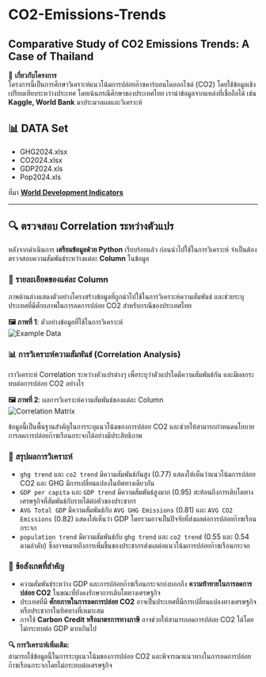 # CO2-Emissions-Trends  
## Comparative Study of CO2 Emissions Trends: A Case of Thailand  

📌 **เกี่ยวกับโครงการ**  
โครงการนี้เป็นการศึกษาวิเคราะห์แนวโน้มการปล่อยก๊าซคาร์บอนไดออกไซด์ (CO2) โดยใช้ข้อมูลเชิงเปรียบเทียบระหว่างประเทศ โดยเน้นกรณีศึกษาของประเทศไทย เรานำข้อมูลจากแหล่งที่เชื่อถือได้ เช่น **Kaggle, World Bank** มาประมวลผลและวิเคราะห์  

## 📊 DATA Set
- GHG2024.xlsx
- CO2024.xlsx
- GDP2024.xls
- Pop2024.xls

ที่มา **[World Development Indicators](https://databank.worldbank.org/source/world-development-indicators)**  

______________________________________________________________________________________________________________

## 🔍 ตรวจสอบ Correlation ระหว่างตัวแปร

หลังจากดำเนินการ **เตรียมข้อมูลด้วย Python** เรียบร้อยแล้ว ก่อนนำไปใช้ในการวิเคราะห์ จำเป็นต้องตรวจสอบความสัมพันธ์ระหว่างแต่ละ **Column** ในข้อมูล  

### 📌 รายละเอียดของแต่ละ Column  
ภาพด้านล่างแสดงตัวอย่างโครงสร้างข้อมูลที่ถูกนำไปใช้ในการวิเคราะห์ความสัมพันธ์ และช่วยระบุประเทศที่มีศักยภาพในการลดการปล่อย CO2 สำหรับกรณีของประเทศไทย  

**🖼 ภาพที่ 1**: ตัวอย่างข้อมูลที่ใช้ในการวิเคราะห์  
![Example Data](https://github.com/user-attachments/assets/2cd14e35-86b9-4ec0-a7a2-72640e7aac06)  

### 📊 การวิเคราะห์ความสัมพันธ์ (Correlation Analysis)  
เราวิเคราะห์ Correlation ระหว่างตัวแปรต่างๆ เพื่อระบุว่าตัวแปรใดมีความสัมพันธ์กัน และมีผลกระทบต่อการปล่อย CO2 อย่างไร  

**🖼 ภาพที่ 2**: ผลการวิเคราะห์ความสัมพันธ์ของแต่ละ Column  
![Correlation Matrix](https://github.com/user-attachments/assets/df2c90c4-d4b6-4b30-9f47-3cc7214b94f6)

ข้อมูลนี้เป็นพื้นฐานสำคัญในการระบุแนวโน้มของการปล่อย CO2 และช่วยให้สามารถกำหนดนโยบายการลดการปล่อยก๊าซเรือนกระจกได้อย่างมีประสิทธิภาพ  
### 🔹 **สรุปผลการวิเคราะห์**  
- `ghg trend` และ `co2 trend` มีความสัมพันธ์กันสูง (0.77) แสดงให้เห็นว่าแนวโน้มการปล่อย CO2 และ GHG มีการเปลี่ยนแปลงในทิศทางเดียวกัน  
- `GDP per capita` และ `GDP trend` มีความสัมพันธ์สูงมาก (0.95) สะท้อนถึงการเติบโตทางเศรษฐกิจที่สัมพันธ์กับรายได้ต่อหัวของประชากร  
- `AVG Total GDP` มีความสัมพันธ์กับ `AVG GHG Emissions` (0.81) และ `AVG CO2 Emissions` (0.82) แสดงให้เห็นว่า GDP โดยรวมอาจเป็นปัจจัยที่ส่งผลต่อการปล่อยก๊าซเรือนกระจก  
- `population trend` มีความสัมพันธ์กับ `ghg trend` และ `co2 trend` (0.55 และ 0.54 ตามลำดับ) ซึ่งอาจหมายถึงการเพิ่มขึ้นของประชากรส่งผลต่อแนวโน้มการปล่อยก๊าซเรือนกระจก  

### 🎯 **ข้อสังเกตที่สำคัญ**  
- ความสัมพันธ์ระหว่าง GDP และการปล่อยก๊าซเรือนกระจกบ่งบอกถึง **ความท้าทายในการลดการปล่อย CO2** ในขณะที่ยังคงรักษาการเติบโตทางเศรษฐกิจ  
- ประเทศที่มี **ศักยภาพในการลดการปล่อย CO2** อาจเป็นประเทศที่มีการเปลี่ยนแปลงทางเศรษฐกิจหรือประชากรในทิศทางที่เหมาะสม  
- การใช้ **Carbon Credit หรือมาตรการทางภาษี** อาจช่วยให้สามารถลดการปล่อย CO2 ได้โดยไม่กระทบต่อ GDP มากเกินไป  

**🔍 การวิเคราะห์เพิ่มเติม:**  
สามารถใช้ข้อมูลนี้ในการระบุแนวโน้มของการปล่อย CO2 และพิจารณาแนวทางในการลดการปล่อยก๊าซเรือนกระจกโดยไม่กระทบต่อเศรษฐกิจ  
